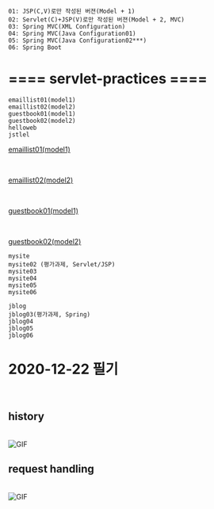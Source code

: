 

``` text
01: JSP(C,V)로만 작성된 버젼(Model + 1)
02: Servlet(C)+JSP(V)로만 작성된 버젼(Model + 2, MVC)
03: Spring MVC(XML Configuration)
04: Spring MVC(Java Configuration01)
05: Spring MVC(Java Configuration02***)
06: Spring Boot
```

# ==== servlet-practices ====

``` text
emaillist01(model1)
emaillist02(model2)
guestbook01(model1)
guestbook02(model2)
helloweb
jstlel
```
[emaillist01(model1)](emailist01/emailist01.MD)

<br />

[emaillist02(model2)](emailist01/emailist02.MD)

<br />

[guestbook01(model1)](guestbook01/guestbook01.MD)

<br />

[guestbook02(model2)](guestbook02/guestbook02.MD)


``` text 
mysite
mysite02 (평가과제, Servlet/JSP)
mysite03
mysite04
mysite05
mysite06
```

``` text
jblog
jblog03(평가과제, Spring)
jblog04
jblog05
jblog06
```


# 2020-12-22 필기 

<br />
  
## history

<br />

<img alt="GIF" src="https://github.com/songk1992/servlet-practices-1/blob/master/docs/img/jsp_history.jpg?raw=true" />

<br />

## request handling

<br />

<img alt="GIF" src="https://github.com/songk1992/servlet-practices-1/blob/master/docs/img/jsp_request.jpg?raw=true" />








